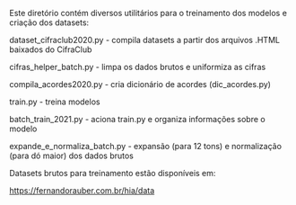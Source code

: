 Este diretório contém diversos utilitários para o treinamento dos modelos e criação dos datasets:

dataset_cifraclub2020.py - compila datasets a partir dos arquivos .HTML baixados do CifraClub

cifras_helper_batch.py - limpa os dados brutos e uniformiza as cifras

compila_acordes2020.py - cria dicionário de acordes (dic_acordes.py)

train.py - treina modelos

batch_train_2021.py - aciona train.py e organiza informações sobre o modelo

expande_e_normaliza_batch.py - expansão (para 12 tons) e normalização (para dó maior) dos dados brutos

Datasets brutos para treinamento estão disponíveis em:

https://fernandorauber.com.br/hia/data
